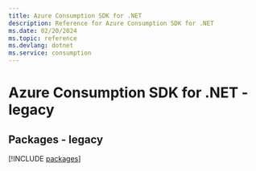 ```yaml
---
title: Azure Consumption SDK for .NET
description: Reference for Azure Consumption SDK for .NET
ms.date: 02/20/2024
ms.topic: reference
ms.devlang: dotnet
ms.service: consumption
---
```

# Azure Consumption SDK for .NET - legacy
## Packages - legacy
[!INCLUDE [packages](consumption-index.md)]